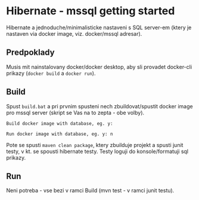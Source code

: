 # Hibernate - mssql getting started
Hibernate a jednoduche/minimalisticke nastaveni s SQL server-em (ktery je nastaven via docker image, viz. docker/mssql adresar).

## Predpoklady
Musis mit nainstalovany docker/docker desktop, aby sli provadet docker-cli prikazy (```docker build``` a ```docker run```).

## Build
Spust ```build.bat``` a pri prvnim spusteni nech zbuildovat/spustit docker image pro mssql server (skript se Vas na to zepta - obe volby). 

```Build docker image with database, eg. y:```

```Run docker image with database, eg. y: n```

Pote se spusti ```maven clean package```, ktery zbuilduje projekt a spusti junit testy, v kt. se spousti hibernate testy. Testy loguji do konsole/formatuji sql prikazy.

## Run
Neni potreba - vse bezi v ramci Build (mvn test - v ramci junit testu).